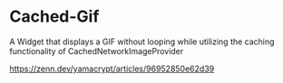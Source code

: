# Cached-Gif

A Widget that displays a GIF without looping while utilizing the caching functionality of CachedNetworkImageProvider

https://zenn.dev/yamacrypt/articles/96952850e62d39
